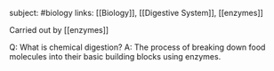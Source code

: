 subject: #biology
links: [[Biology]], [[Digestive System]], [[enzymes]]

Carried out by [[enzymes]]

Q: What is chemical digestion?
A: The process of breaking down food molecules into their basic building blocks using enzymes.
<!--ID: 1623103370440-->




